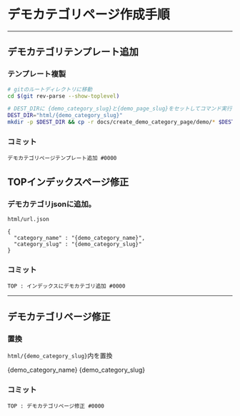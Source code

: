 # デモカテゴリページ作成手順


----------------------------------------------------------------------------
## デモカテゴリテンプレート追加

### テンプレート複製
```bash
# gitのルートディレクトリに移動
cd $(git rev-parse --show-toplevel)

# DEST_DIRに {demo_category_slug}と{demo_page_slug}をセットしてコマンド実行
DEST_DIR="html/{demo_category_slug}"
mkdir -p $DEST_DIR && cp -r docs/create_demo_category_page/demo/* $DEST_DIR
```
### コミット
```
デモカテゴリページテンプレート追加 #0000
```


## TOPインデックスページ修正

### デモカテゴリjsonに追加。
`html/url.json`
```
{
  "category_name" : "{demo_category_name}",
  "category_slug" : "{demo_category_slug}"
}
```


### コミット
```
TOP : インデックスにデモカテゴリ追加 #0000
```


----------------------------------------------------------------------------
## デモカテゴリページ修正

### 置換
`html/{demo_category_slug}`内を置換

{demo_category_name}
{demo_category_slug}


### コミット
```
TOP : デモカテゴリページ修正 #0000
```
